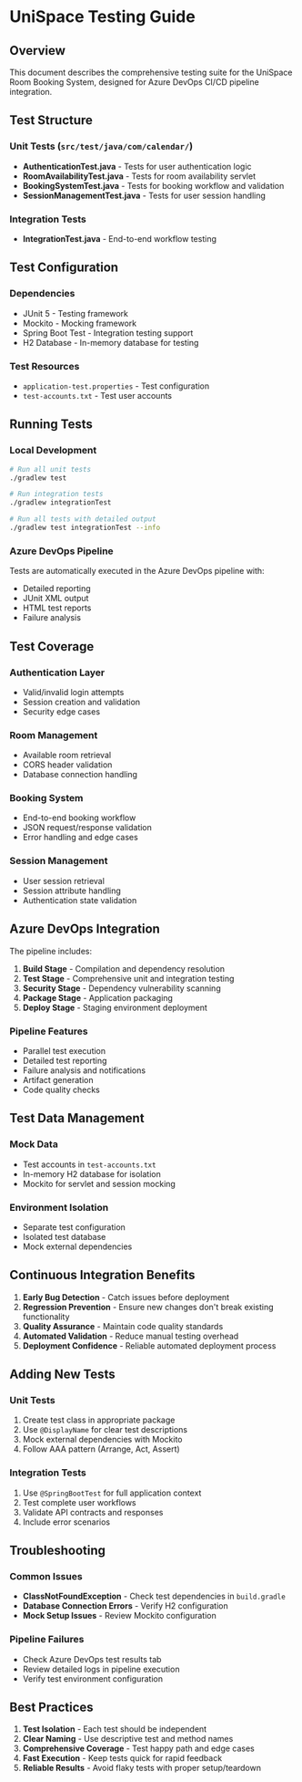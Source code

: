 # UniSpace Testing Guide

## Overview
This document describes the comprehensive testing suite for the UniSpace Room Booking System, designed for Azure DevOps CI/CD pipeline integration.

## Test Structure

### Unit Tests (`src/test/java/com/calendar/`)
- **AuthenticationTest.java** - Tests for user authentication logic
- **RoomAvailabilityTest.java** - Tests for room availability servlet
- **BookingSystemTest.java** - Tests for booking workflow and validation
- **SessionManagementTest.java** - Tests for user session handling

### Integration Tests
- **IntegrationTest.java** - End-to-end workflow testing

## Test Configuration

### Dependencies
- JUnit 5 - Testing framework
- Mockito - Mocking framework
- Spring Boot Test - Integration testing support
- H2 Database - In-memory database for testing

### Test Resources
- `application-test.properties` - Test configuration
- `test-accounts.txt` - Test user accounts

## Running Tests

### Local Development
```bash
# Run all unit tests
./gradlew test

# Run integration tests
./gradlew integrationTest

# Run all tests with detailed output
./gradlew test integrationTest --info
```

### Azure DevOps Pipeline
Tests are automatically executed in the Azure DevOps pipeline with:
- Detailed reporting
- JUnit XML output
- HTML test reports
- Failure analysis

## Test Coverage

### Authentication Layer
- Valid/invalid login attempts
- Session creation and validation
- Security edge cases

### Room Management
- Available room retrieval
- CORS header validation
- Database connection handling

### Booking System
- End-to-end booking workflow
- JSON request/response validation
- Error handling and edge cases

### Session Management
- User session retrieval
- Session attribute handling
- Authentication state validation

## Azure DevOps Integration

The pipeline includes:
1. **Build Stage** - Compilation and dependency resolution
2. **Test Stage** - Comprehensive unit and integration testing
3. **Security Stage** - Dependency vulnerability scanning
4. **Package Stage** - Application packaging
5. **Deploy Stage** - Staging environment deployment

### Pipeline Features
- Parallel test execution
- Detailed test reporting
- Failure analysis and notifications
- Artifact generation
- Code quality checks

## Test Data Management

### Mock Data
- Test accounts in `test-accounts.txt`
- In-memory H2 database for isolation
- Mockito for servlet and session mocking

### Environment Isolation
- Separate test configuration
- Isolated test database
- Mock external dependencies

## Continuous Integration Benefits

1. **Early Bug Detection** - Catch issues before deployment
2. **Regression Prevention** - Ensure new changes don't break existing functionality
3. **Quality Assurance** - Maintain code quality standards
4. **Automated Validation** - Reduce manual testing overhead
5. **Deployment Confidence** - Reliable automated deployment process

## Adding New Tests

### Unit Tests
1. Create test class in appropriate package
2. Use `@DisplayName` for clear test descriptions
3. Mock external dependencies with Mockito
4. Follow AAA pattern (Arrange, Act, Assert)

### Integration Tests
1. Use `@SpringBootTest` for full application context
2. Test complete user workflows
3. Validate API contracts and responses
4. Include error scenarios

## Troubleshooting

### Common Issues
- **ClassNotFoundException** - Check test dependencies in `build.gradle`
- **Database Connection Errors** - Verify H2 configuration
- **Mock Setup Issues** - Review Mockito configuration

### Pipeline Failures
- Check Azure DevOps test results tab
- Review detailed logs in pipeline execution
- Verify test environment configuration

## Best Practices

1. **Test Isolation** - Each test should be independent
2. **Clear Naming** - Use descriptive test and method names
3. **Comprehensive Coverage** - Test happy path and edge cases
4. **Fast Execution** - Keep tests quick for rapid feedback
5. **Reliable Results** - Avoid flaky tests with proper setup/teardown